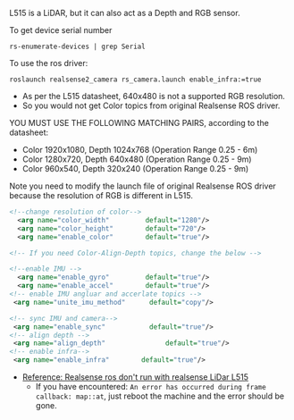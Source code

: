 
L515 is a LiDAR, but it can also act as a Depth and RGB sensor.

To get device serial number
```shell
rs-enumerate-devices | grep Serial
```


To use the ros driver:
```shell
roslaunch realsense2_camera rs_camera.launch enable_infra:=true
```

* As per the L515 datasheet, 640x480 is not a supported RGB resolution.
* So you would not get Color topics from original Realsense ROS driver.

YOU MUST USE THE FOLLOWING MATCHING PAIRS, according to the datasheet:
* Color 1920x1080, Depth 1024x768 (Operation Range 0.25 - 6m)
* Color 1280x720, Depth 640x480 (Operation Range 0.25 - 9m)
* Color 960x540, Depth 320x240 (Operation Range 0.25 - 9m)

Note you need to modify the launch file of original Realsense ROS driver because the resolution of RGB is different in L515.

```xml
<!--change resolution of color-->
  <arg name="color_width"         default="1280"/>
  <arg name="color_height"        default="720"/>
  <arg name="enable_color"        default="true"/>

<!-- If you need Color-Align-Depth topics, change the below -->

<!--enable IMU -->
  <arg name="enable_gyro"         default="true"/>
  <arg name="enable_accel"        default="true"/>
<!-- enable IMU angluar and accerlate topics -->
 <arg name="unite_imu_method"      default="copy"/>

<!-- sync IMU and camera-->
 <arg name="enable_sync"           default="true"/>   
<!-- align depth -->
 <arg name="align_depth"               default="true"/>
<!-- enable infra-->
 <arg name="enable_infra"        default="true"/>
```




* [Reference: Realsense ros don't run with realsense LiDar L515](https://github.com/IntelRealSense/realsense-ros/issues/1348)
  * If you have encountered: `An error has occurred during frame callback: map::at`, just reboot the machine and the error should be gone. 

